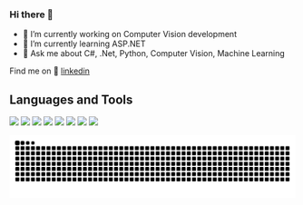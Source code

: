 ### Hi there 👋

- 🔭 I’m currently working on Computer Vision development
- 🌱 I’m currently learning ASP.NET
- 💬 Ask me about C#, .Net, Python, Computer Vision, Machine Learning 

Find me on 👔 [linkedin][linkedin]
  
<h2> Languages and Tools </h2>

<img height="20" src="https://img.shields.io/badge/Python-3776AB?style=for-the-badge&logo=python&logoColor=white"> <img height="20" src="https://img.shields.io/badge/C%2B%2B-00599C?style=for-the-badge&logo=c%2B%2B&logoColor=white"> <img height="20" src="https://img.shields.io/badge/c%23-%23239120.svg?style=for-the-badge&logo=csharp&logoColor=white" >
<img height="20" src="https://img.shields.io/badge/PyTorch-EE4C2C?style=for-the-badge&logo=PyTorch&logoColor=white">  <img height="20" src="https://img.shields.io/badge/scikit_learn-F7931E?style=for-the-badge&logo=scikit-learn&logoColor=white"> <img height="20" src="https://img.shields.io/badge/Keras-D00000?style=for-the-badge&logo=Keras&logoColor=white"> <img height="20" src="https://img.shields.io/badge/Numpy-777BB4?style=for-the-badge&logo=numpy&logoColor=white"> <img height="20" src="https://img.shields.io/badge/Pandas-2C2D72?style=for-the-badge&logo=pandas&logoColor=white">

<picture>
  <source media="(prefers-color-scheme: dark)" srcset="https://raw.githubusercontent.com/TiagoHRPG/TiagoHRPG/output/github-contribution-grid-snake-dark.svg">
  <source media="(prefers-color-scheme: light)" srcset="https://raw.githubusercontent.com/TiagoHRPG/TiagoHRPG/output/github-contribution-grid-snake.svg">
  <img alt="github contribution grid snake animation" src="https://raw.githubusercontent.com/TiagoHRPG/TiagoHRPG/output/github-contribution-grid-snake.svg">
</picture>

[linkedin]: https://linkedin.com/in/tiago-hrpgoncalves
